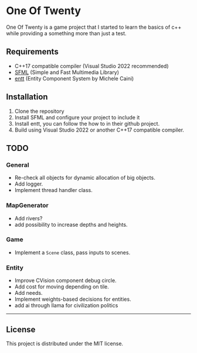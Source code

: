 # One Of Twenty

One Of Twenty is a game project that I started to learn the basics of c++ while providing a something more than just a test.

## Requirements

- C++17 compatible compiler (Visual Studio 2022 recommended)
- [SFML](https://www.sfml-dev.org/) (Simple and Fast Multimedia Library)
- [entt](https://github.com/skypjack/entt) (Entity Component System by Michele Caini)

## Installation

1. Clone the repository
2. Install SFML and configure your project to include it
3. Install entt, you can follow the how to in their github project.
4. Build using Visual Studio 2022 or another C++17 compatible compiler.

## TODO

### General
- Re-check all objects for dynamic allocation of big objects.
- Add logger.
- Implement thread handler class.

### MapGenerator
- Add rivers?
- add possibility to increase depths and heights.

### Game
- Implement a `Scene` class, pass inputs to scenes.

### Entity
- Improve CVision component debug circle.
- Add cost for moving depending on tile.
- Add needs.
- Implement weights-based decisions for entities.
- add ai through llama for civilization politics

---

## License

This project is distributed under the MIT license.
